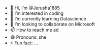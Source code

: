 - 👋 Hi, I’m @Jerusha1885
- 👀 I’m interested in coding
- 🌱 I’m currently learning Datascience
- 💞️ I’m looking to collaborate on Microsoft
- 📫 How to reach me ad
- 😄 Pronouns: she
- ⚡ Fun fact: ...

<!---
Jerusha1885/Jerusha1885 is a ✨ special ✨ repository because its `README.md` (this file) appears on your GitHub profile.
You can click the Preview link to take a look at your changes.
--->
